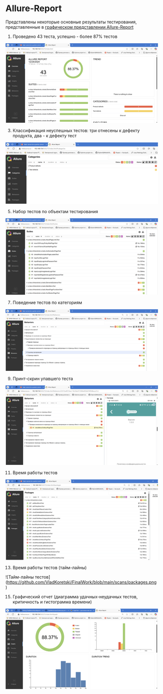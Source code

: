 # Allure-Report  
Представлены некоторые основные результаты тестирования, представленные в [графическом представлении Allure-Report](https://github.com/VladKoretski/FinalWork/tree/main/report)

  1. Проведено 43 теста, успешно - более 87% тестов
    
![Главное меню](https://github.com/VladKoretski/FinalWork/blob/main/scans/mainpage.png)
  
  3. Классификация неуспешных тестов: три отнесены к дефекту продукта, два - к дефекту тест
  
![Категории тестов](https://github.com/VladKoretski/FinalWork/blob/main/scans/Categories.png)

  5. Набор тестов по объектам тестирования
  
![Тесты по категориям](https://github.com/VladKoretski/FinalWork/blob/main/scans/Suites.png)

  7. Поведение тестов по категориям
  
![Поведение тестов](https://github.com/VladKoretski/FinalWork/blob/main/scans/behaviors.png)

  9. Принт-скрин упавшего теста
  
![Упавший тест отчет и принтскрин](https://github.com/VladKoretski/FinalWork/blob/main/scans/behaviors%20failed%20test.png)  

  11. Время работы тестов
  
![Врямя тестирования](https://github.com/VladKoretski/FinalWork/blob/main/scans/packages.png)  
  
  13. Время работы тестов (тайм-лайны)
  
![Тайм-лайны тестов] (https://github.com/VladKoretski/FinalWork/blob/main/scans/packages.png)

  15. Графический отчет (диаграмма удачных-неудачных тестов, критичность и гистограмма времени)
  
![диаграмма удачных-неудачных тестов, критичность и гистограмма времени](https://github.com/VladKoretski/FinalWork/blob/main/scans/graphs.png)
